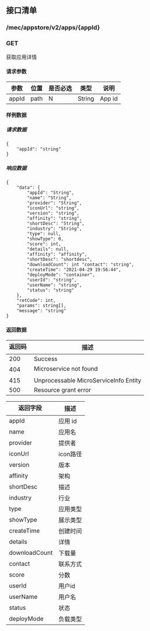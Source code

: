 ## 接口清单

### /mec/appstore/v2/apps/{appId}
###  GET
获取应用详情
#### 请求参数
|参数 |位置 | 是否必选 | 类型 |说明|
|-----|-----|----|------|-----|
|appId | path |N| String | App id |

#### 样例数据
##### 请求数据
    {
	    "appId": "string"
    }

##### 响应数据
    {
    	"data": {
    		"appId": "String",
    		"name": "String",
    		"provider": "String",
    		"iconUrl": "string",
    		"version": "string",
    		"affinity": "string",
    		"shortDesc": "String",
    		"industry": "String",
    		"type": null,
    		"showType": 0,
    		"score": int,
    		"details": null,
    		"affinity": "affinity",
    		"shortDesc": "shortdesc",
    		"downloadCount": int "contact": "string",
    		"createTime": "2021-04-29 19:56:44",
    		"deployMode": "container",
    		"userId": "string",
    		"userName": "string",
    		"status": "string"
    	},
    	"retCode": int,
    	"params": string[],
    	"message": "string"
    }

#### 返回数据
|返回码  |描述|
|-----|-----|
|200 | Success |
|404 | Microservice not found |
|415 | Unprocessable MicroServiceInfo Entity  |
|500 | Resource grant error |

|返回字段  |描述|
|-----|-----|
|appId | 应用 id |
|name | 应用名 |
|provider | 提供者 |
|iconUrl | icon路径 |
|version | 版本 |
|affinity | 架构 |
|shortDesc | 描述 |
|industry | 行业 |
|type | 应用类型 |
|showType | 展示类型 |
|createTime | 创建时间 |
|details | 详情 |
|downloadCount |下载量 |
|contact | 联系方式 |
|score | 分数 |
|userId | 用户id |
|userName | 用户名 |
|status | 状态 |
|deployMode | 负载类型 |